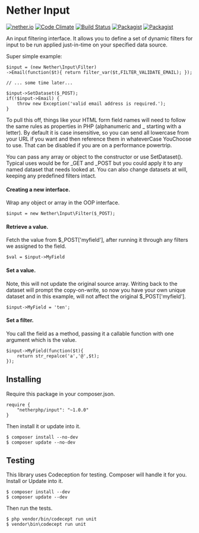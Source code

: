 # Nether Input

[![nether.io](https://img.shields.io/badge/nether-input-C661D2.svg)](http://nether.io/) [![Code Climate](https://codeclimate.com/github/netherphp/input/badges/gpa.svg)](https://codeclimate.com/github/netherphp/input) [![Build Status](https://travis-ci.org/netherphp/input.svg)](https://travis-ci.org/netherphp/input)  [![Packagist](https://img.shields.io/packagist/v/netherphp/input.svg)](https://packagist.org/packages/netherphp/input) [![Packagist](https://img.shields.io/packagist/dt/netherphp/input.svg)](https://packagist.org/packages/netherphp/input)

An input filtering interface. It allows you to define a set of dynamic filters
for input to be run applied just-in-time on your specified data source.

Super simple example:

	$input = (new Nether\Input\Filter)
	->Email(function($t){ return filter_var($t,FILTER_VALIDATE_EMAIL); });

	// ... some time later...

	$input->SetDataset($_POST);
	if(!$input->Email) {
		throw new Exception('valid email address is required.');
	}

To pull this off, things like your HTML form field names will need to follow the
same rules as properties in PHP (alphanumeric and _ starting with a letter). By
default it is case insensitive, so you can send all lowercase from your URL
if you want and then reference them in whateverCase YouChoose to use. That can
be disabled if you are on a performance powertrip.

You can pass any array or object to the constructor or use SetDataset(). Typical
uses would be for _GET and _POST but you could apply it to any named dataset
that needs looked at. You can also change datasets at will, keeping any
predefined filters intact.

#### Creating a new interface.
Wrap any object or array in the OOP interface.

	$input = new Nether\Input\Filter($_POST);


#### Retrieve a value.
Fetch the value from $_POST['myfield'], after running it through any filters we
assigned to the field.

	$val = $input->MyField

#### Set a value.
Note, this will not update the original source array. Writing back to the
dataset will prompt the copy-on-write, so now you have your own unique dataset
and in this example, will not affect the original $_POST['myfield'].

    $input->MyField = 'ten';

#### Set a filter.
You call the field as a method, passing it a callable function with one argument
which is the value.

	$input->MyField(function($t){
		return str_repalce('a','@',$t);
	});


## Installing
Require this package in your composer.json.

	require {
		"netherphp/input": "~1.0.0"
	}

Then install it or update into it.

	$ composer install --no-dev
	$ composer update --no-dev


## Testing
This library uses Codeception for testing. Composer will handle it for you. Install or Update into it.

	$ composer install --dev
	$ composer update --dev

Then run the tests.

	$ php vendor/bin/codecept run unit
	$ vendor\bin\codecept run unit



